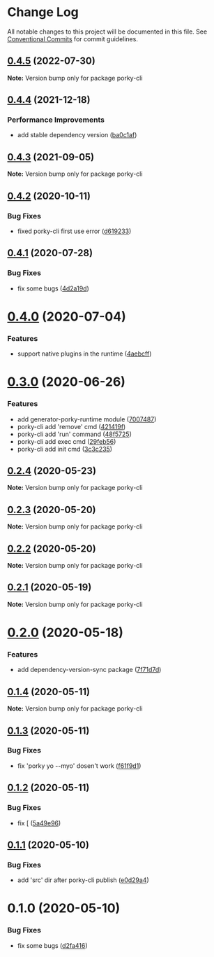 # Change Log

All notable changes to this project will be documented in this file.
See [Conventional Commits](https://conventionalcommits.org) for commit guidelines.

## [0.4.5](https://github.com/porky-prince/porky-cli/compare/v0.4.4...v0.4.5) (2022-07-30)

**Note:** Version bump only for package porky-cli





## [0.4.4](https://github.com/porky-prince/porky-cli/compare/v0.4.3...v0.4.4) (2021-12-18)


### Performance Improvements

* add stable dependency version ([ba0c1af](https://github.com/porky-prince/porky-cli/commit/ba0c1af230fcfba9d9051b779ecd43af78a630bb))





## [0.4.3](https://github.com/porky-prince/porky-cli/compare/v0.4.2...v0.4.3) (2021-09-05)

**Note:** Version bump only for package porky-cli





## [0.4.2](https://github.com/porky-prince/porky-cli/compare/v0.4.1...v0.4.2) (2020-10-11)


### Bug Fixes

* fixed porky-cli first use error ([d619233](https://github.com/porky-prince/porky-cli/commit/d61923320c8108647d5357cbe1e1519a4d206c0a))





## [0.4.1](https://github.com/porky-prince/porky-cli/compare/v0.4.0...v0.4.1) (2020-07-28)


### Bug Fixes

* fix some bugs ([4d2a19d](https://github.com/porky-prince/porky-cli/commit/4d2a19daa1a240fa53e5f351007336daf8990a35))





# [0.4.0](https://github.com/porky-prince/porky-cli/compare/v0.3.0...v0.4.0) (2020-07-04)


### Features

* support native plugins in the runtime ([4aebcff](https://github.com/porky-prince/porky-cli/commit/4aebcff097ec2b5fe8f2a9447e7e8811e12360ce))





# [0.3.0](https://github.com/porky-prince/porky-cli/compare/v0.2.4...v0.3.0) (2020-06-26)


### Features

* add generator-porky-runtime module ([7007487](https://github.com/porky-prince/porky-cli/commit/7007487e8cac32ed84795debea0d952417c2f61a))
* porky-cli add 'remove' cmd ([421419f](https://github.com/porky-prince/porky-cli/commit/421419f2a80a9f503adf7199612662ef5203b9ec))
* porky-cli add 'run' command ([48f5725](https://github.com/porky-prince/porky-cli/commit/48f57258f4afe2f1c1dc0c6fcaf46c9a527945c0))
* porky-cli add exec cmd ([29feb56](https://github.com/porky-prince/porky-cli/commit/29feb56aa5eb8ea1650b413f25d9bfa82aa5c56a))
* porky-cli add init cmd ([3c3c235](https://github.com/porky-prince/porky-cli/commit/3c3c235a25fda34485ea56a1ca724ab659660b43))





## [0.2.4](https://github.com/porky-prince/porky-cli/compare/v0.2.3...v0.2.4) (2020-05-23)

**Note:** Version bump only for package porky-cli





## [0.2.3](https://github.com/porky-prince/porky-cli/compare/v0.2.2...v0.2.3) (2020-05-20)

**Note:** Version bump only for package porky-cli





## [0.2.2](https://github.com/porky-prince/porky-cli/compare/v0.2.1...v0.2.2) (2020-05-20)

**Note:** Version bump only for package porky-cli





## [0.2.1](https://github.com/porky-prince/porky-cli/compare/v0.2.0...v0.2.1) (2020-05-19)

**Note:** Version bump only for package porky-cli





# [0.2.0](https://github.com/porky-prince/porky-cli/compare/v0.1.4...v0.2.0) (2020-05-18)


### Features

* add dependency-version-sync package ([7f71d7d](https://github.com/porky-prince/porky-cli/commit/7f71d7d0ae3851c534c331f15da09725db146ac4))





## [0.1.4](https://github.com/porky-prince/porky-cli/compare/v0.1.3...v0.1.4) (2020-05-11)

**Note:** Version bump only for package porky-cli





## [0.1.3](https://github.com/porky-prince/porky-cli/compare/v0.1.2...v0.1.3) (2020-05-11)


### Bug Fixes

* fix 'porky yo --myo' dosen't work ([f61f9d1](https://github.com/porky-prince/porky-cli/commit/f61f9d19a0cc822fa88c061def4f289f3787a885))





## [0.1.2](https://github.com/porky-prince/porky-cli/compare/v0.1.1...v0.1.2) (2020-05-11)


### Bug Fixes

* fix [ ([5a49e96](https://github.com/porky-prince/porky-cli/commit/5a49e96711f7ca1f6deb42029a12f68a6c1fb5e7))





## [0.1.1](https://github.com/porky-prince/porky-cli/compare/v0.1.0...v0.1.1) (2020-05-10)


### Bug Fixes

* add 'src' dir after porky-cli publish ([e0d29a4](https://github.com/porky-prince/porky-cli/commit/e0d29a45ab702aa0110242cf9dbd596a9542d16e))





# 0.1.0 (2020-05-10)


### Bug Fixes

* fix some bugs ([d2fa416](https://github.com/porky-prince/porky-cli/commit/d2fa416ce6da25e85d9e95daf2022dda8135f528))
